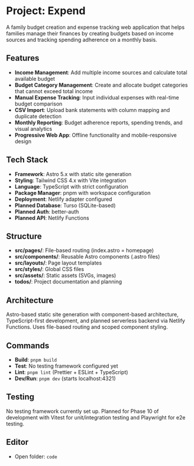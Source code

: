 # Project: Expend

A family budget creation and expense tracking web application that helps families manage their finances by creating budgets based on income sources and tracking spending adherence on a monthly basis.

## Features

- **Income Management**: Add multiple income sources and calculate total available budget
- **Budget Category Management**: Create and allocate budget categories that cannot exceed total income
- **Manual Expense Tracking**: Input individual expenses with real-time budget comparison
- **CSV Import**: Upload bank statements with column mapping and duplicate detection
- **Monthly Reporting**: Budget adherence reports, spending trends, and visual analytics
- **Progressive Web App**: Offline functionality and mobile-responsive design

## Tech Stack

- **Framework**: Astro 5.x with static site generation
- **Styling**: Tailwind CSS 4.x with Vite integration
- **Language**: TypeScript with strict configuration
- **Package Manager**: pnpm with workspace configuration
- **Deployment**: Netlify adapter configured
- **Planned Database**: Turso (SQLite-based)
- **Planned Auth**: better-auth
- **Planned API**: Netlify Functions

## Structure

- **src/pages/**: File-based routing (index.astro = homepage)
- **src/components/**: Reusable Astro components (.astro files)
- **src/layouts/**: Page layout templates
- **src/styles/**: Global CSS files
- **src/assets/**: Static assets (SVGs, images)
- **todos/**: Project documentation and planning

## Architecture

Astro-based static site generation with component-based architecture, TypeScript-first development, and planned serverless backend via Netlify Functions. Uses file-based routing and scoped component styling.

## Commands

- **Build**: `pnpm build`
- **Test**: No testing framework configured yet
- **Lint**: `pnpm lint` (Prettier + ESLint + TypeScript)
- **Dev/Run**: `pnpm dev` (starts localhost:4321)

## Testing

No testing framework currently set up. Planned for Phase 10 of development with Vitest for unit/integration testing and Playwright for e2e testing.

## Editor

- Open folder: `code`